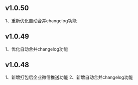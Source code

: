 ## v1.0.50
1、重新优化自动合并changelog功能

## v1.0.49
1、优化自动合并changelog功能

## v1.0.48
1、新增打包后企业微信推送功能
2、新增自动合并changelog功能

